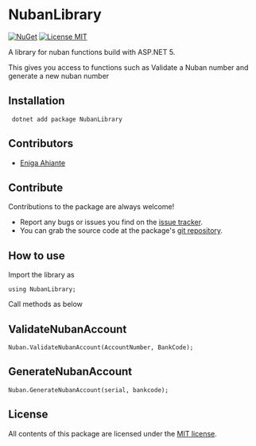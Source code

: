 # NubanLibrary
[![NuGet](https://img.shields.io/nuget/v/MicroOrm.Dapper.Repositories.svg)](https://www.nuget.org/packages/NubanLibrary)
[![License MIT](https://img.shields.io/badge/license-MIT-green.svg)](https://opensource.org/licenses/MIT)

A library for nuban functions build with ASP.NET 5. 

This gives you access to functions such as Validate a Nuban number and generate a new nuban number

## Installation

```
 dotnet add package NubanLibrary
```

## Contributors

* [Eniga Ahiante](https://github.com/eniga)

## Contribute

Contributions to the package are always welcome!


* Report any bugs or issues you find on the [issue tracker](https://github.com/eniga/NubanLibrary/issues).
* You can grab the source code at the package's [git repository](https://github.com/eniga/NubanLibrary).

## How to use

Import the library as 

```
using NubanLibrary;
```

Call methods as below

## ValidateNubanAccount
```
Nuban.ValidateNubanAccount(AccountNumber, BankCode);
```

## GenerateNubanAccount
```
Nuban.GenerateNubanAccount(serial, bankcode);
```

## License

All contents of this package are licensed under the [MIT license](https://opensource.org/licenses/MIT).
